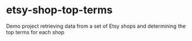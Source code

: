 # etsy-shop-top-terms
Demo project retrieving data from a set of Etsy shops and determining the top terms for each shop
